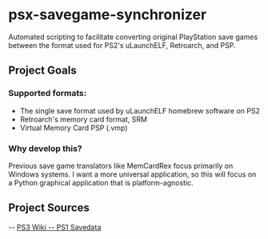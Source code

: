 # psx-savegame-synchronizer

Automated scripting to facilitate converting original PlayStation save games between the format used for PS2's uLaunchELF, Retroarch, and PSP.

## Project Goals

### Supported formats:

- The single save format used by uLaunchELF homebrew software on PS2
- Retroarch's memory card format, SRM
- Virtual Memory Card PSP (.vmp)

### Why develop this?
Previous save game translators like MemCardRex focus primarily on Windows systems. I want a more universal application, so this will focus on a Python graphical application that is platform-agnostic.

## Project Sources
-- [PS3 Wiki -- PS1 Savedata](https://www.psdevwiki.com/ps3/PS1_Savedata)
